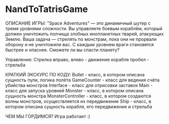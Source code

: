 # NandToTatrisGame
ОПИСАНИЕ ИГРЫ:
"Space Adventures" — это динамичный шутер с тремя уровнями сложности. Вы управляете боевым кораблём, который должен уничтожить полчища злобных инопланетных тварей, атакующих Землю. Ваша задача — стрелять по монстрам, пока они не прорвали оборону и не уничтожили вас. С каждым уровнем враги становятся быстрее и опаснее. Сможете ли вы спасти планету?

Управление:
Стрелка вправо, влево - движение корабля
пробел - стрельба

КРАТКИЙ ЭКСКУРС ПО КОДУ:
Bullet - класс, в котором описана сущность пули, логика полёта
GameCounter - класс для ведения счёта убийства монстров
Interface - класс для отрисовки заставок
Main - класс для запуска уровней
Monster - класс, в котором описана сущность монстра
MonsterController - класс, в котором создаются волны монстров, осуществляется их передвижение
Ship - класс, в котором описана сущность корабля, его передвижение и стрельба

ЧЕМ МЫ ГОРДИМСЯ?
Игра работает :)